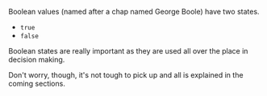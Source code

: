 Boolean values (named after a chap named George Boole) have two states.

- `true`
- `false`

Boolean states are really important as they are used all over the place in decision making.

Don't worry, though, it's not tough to pick up and all is explained in the coming sections.

